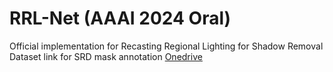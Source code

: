 # RRL-Net (AAAI 2024 Oral)
Official implementation for Recasting Regional Lighting for Shadow Removal
Dataset link for SRD mask annotation [Onedrive]("https://portland-my.sharepoint.com/:f:/g/personal/yuhliu9-c_my_cityu_edu_hk/EnJqtfaP9mtAprpi-Stp4bsBlDLnMbwnny_8gODK0iierg?e=ysxlxt" "OneDrive")
